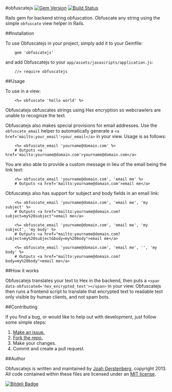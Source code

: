#obfuscatejs [![Gem Version](https://badge.fury.io/rb/obfuscatejs.png)](http://badge.fury.io/rb/obfuscatejs) [![Build Status](https://travis-ci.org/JoahG/obfuscatejs.png?branch=master)](https://travis-ci.org/JoahG/obfuscatejs)

Rails gem for backend string obfuscation. Obfuscate any string using the simple `obfuscate` view helper in Rails.

##Installation

To use Obfuscatejs in your project, simply add it to your Gemfile:

```
	gem 'obfuscatejs'
```

and add Obfuscatejs to your `app/assets/javascripts/application.js`:

```
	//= require obfuscatejs 
```

##Usage

To use in a view:

```
	<%= obfuscate 'hello world' %>
```

Obfuscatejs obfuscates strings using Hex encryption so webcrawlers are unable to recognize the text. 

Obfuscatejs also makes special provisions for email addresses. Use the `obfuscate_email` helper to automatically generate a `<a href='mailto:your_email'>your_email</a>` in your view. Usage is as follows:

```
	<%= obfuscate_email 'yourname@domain.com' %>
	# Outputs <a href='mailto:yourname@domain.com'>yourname@domain.com</a>
```

You are also able to provide a custom message in lieu of the email being the link text:

```
	<%= obfuscate_email 'yourname@domain.com', 'email me' %>
	# Outputs <a href='mailto:yourname@domain.com'>email me</a>
```

Obfuscatejs also has support for subject and body fields in an email link:

```
	<%= obfuscate_email 'yourname@domain.com', 'email me', 'my subject' %>
	# Outputs <a href="mailto:yourname@domain.com?subject=my%20subject">email me</a>

	<%= obfuscate_email 'yourname@domain.com', 'email me', 'my subject', 'my body' %>
	# Outputs <a href="mailto:yourname@domain.com?subject=my%20subject&body=my%20body">email me</a>

	<%= obfuscate_email 'yourname@domain.com', 'email me', '', 'my body' %>
	# Outputs <a href="mailto:yourname@domain.com?body=my%20body">email me</a>
```

##How it works

Obfuscatejs translates your text to Hex in the backend, then puts a `<span data-obfuscated='hex_encrypted_text'></span>` in your view. Obfuscatejs then runs a frontend script to translate that encrypted text to readable text only visible by human clients, and not spam bots.

##Contributing

If you find a bug, or would like to help out with development, just follow some simple steps:

  1. [Make an issue.](https://github.com/JoahG/obfuscatejs/issues/new)
  2. [Fork the repo.](https://github.com/JoahG/obfuscatejs/fork)
  3. Make your changes.
  4. Commit and create a pull request.

##Author

Obfuscatejs is written and maintained by [Joah Gerstenberg](http://www.joahg.com), copyright 2013. All code contained within these files are licensed under an [MIT license](https://github.com/JoahG/obfuscatejs/blob/master/MIT-LICENSE).

[![Bitdeli Badge](https://d2weczhvl823v0.cloudfront.net/JoahG/obfuscatejs/trend.png)](https://bitdeli.com/free "Bitdeli Badge")
